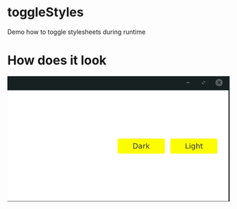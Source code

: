 # toggleStyles
Demo how to toggle stylesheets during runtime 

# How does it look 
![](DarkLight.gif)
